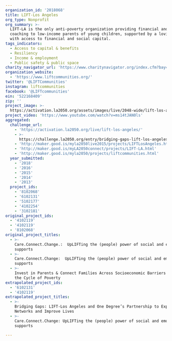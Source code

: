 ```yaml
---
organization_id: '2018068'
title: LIFT-Los Angeles
org_type: Nonprofit
org_summary: >-
  LIFT-LA is the only anti-poverty organization providing financial and career
  coaching to low-income parents of young children, supported by a loving coach
  with access to financial and social capital.
tags_indicators:
  - Access to capital & benefits
  - Resiliency
  - Income & employment
  - Public safety & public space
charity_navigator_url: 'https://www.charitynavigator.org/index.cfm?bay=search.profile&ein=522168409'
organization_website:
  - 'https://www.liftcommunities.org/'
twitter: '@LIFTCommunities'
instagram: liftcommunities
facebook: '@LIFTcommunities'
ein: '522168409'
zip: ''
project_image: >-
  https://activation.la2050.org/assets/images/live/2048-wide/lift-los-angeles.jpg
project_video: 'https://www.youtube.com/watch?v=ms14tJAN0ls'
aggregated:
  challenge_url:
    - 'https://activation.la2050.org/live/lift-los-angeles/'
    - >-
      https://challenge.la2050.org/entry/bridging-gaps-lift-los-angeles-and-one-degrees-partnership-to-expand-networks-and-improve-lives
    - 'http://maker.good.is/myla2050live2015/projects/LIFTLosAngeles.html'
    - 'http://maker.good.is/myLA2050connect/projects/LIFT-LA.html'
    - 'http://maker.good.is/myla2050/projects/liftcommunities.html'
  year_submitted:
    - '2018'
    - '2016'
    - '2015'
    - '2014'
    - '2013'
  project_ids:
    - '8102068'
    - '6102131'
    - '5102177'
    - '4102254'
    - '3102181'
original_project_ids:
  - '4102119'
  - '4102119'
  - '8102068'
original_project_titles:
  - >-
    Care.Connect.Change.:  UpLIFTing the (people) power of social and emotional
    supports
  - >-
    Care.Connect.Change:  UpLIFTing the (people) power of social and emotional
    supports
  - >-
    Invest in Parents & Connect Families Across Socioeconomic Barriers to Break
    the Cycle of Poverty
extrapolated_project_ids:
  - '6102131'
  - '4102119'
extrapolated_project_titles:
  - >-
    Bridging Gaps: LIFT-Los Angeles and One Degree’s Partnership to Expand
    Networks and Improve Lives
  - >-
    Care.Connect.Change: UpLIFTing the (people) power of social and emotional
    supports

---
```

